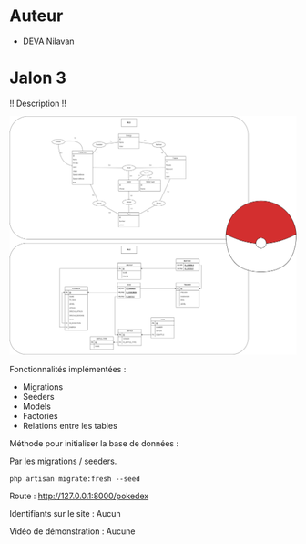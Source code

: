 # Auteur
- DEVA Nilavan

# Jalon 3

!! Description !!

![MCD_et_MLD](MCD_et_MLD.png "Le MCD et MLD")

Fonctionnalités implémentées :
- Migrations
- Seeders
- Models
- Factories
- Relations entre les tables

Méthode pour initialiser la base de données :

Par les migrations / seeders.
```
php artisan migrate:fresh --seed
```

Route :
http://127.0.0.1:8000/pokedex

Identifiants sur le site :
Aucun

Vidéo de démonstration : Aucune
